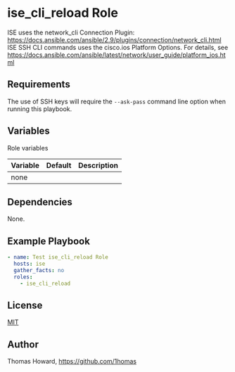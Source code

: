 # ise_cli_reload Role

ISE uses the network_cli Connection Plugin: <https://docs.ansible.com/ansible/2.9/plugins/connection/network_cli.html>
ISE SSH CLI commands uses the cisco.ios Platform Options.
For details, see <https://docs.ansible.com/ansible/latest/network/user_guide/platform_ios.html>

## Requirements

The use of SSH keys will require the `--ask-pass` command line option when running this playbook.

## Variables

Role variables

| Variable | Default | Description |
| -------- | ------- | ----------- |
| none     |         |             |

## Dependencies

None.

## Example Playbook

```yaml
- name: Test ise_cli_reload Role
  hosts: ise
  gather_facts: no
  roles:
    - ise_cli_reload
```

## License

[MIT](https://mit-license.org/)

## Author

Thomas Howard, <https://github.com/1homas>
